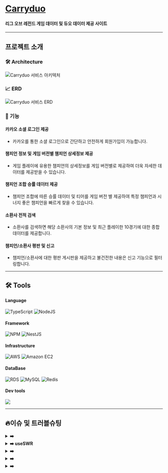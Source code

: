 # [Carryduo][Carryduo-link]

[Carryduo-link]: https://www.carryduo.site

#### 리그 오브 레전드 게임 데이터 및 듀오 데이터 제공 사이트 

---

## 프로젝트 소개

### 🛠 Architecture

![Carryduo 서비스 아키텍처](https://user-images.githubusercontent.com/91710667/202378441-9b647519-012a-4adf-b820-3b1bd91c2e82.png)

### 📈 ERD

![Carryduo 서비스 ERD](https://user-images.githubusercontent.com/91710667/202378401-9a983754-d8f1-4f41-8d8b-d79e62d2b283.png)


### 🚀 기능

#### 카카오 소셜 로그인 제공

- 카카오를 통한 소셜 로그인으로 간단하고 안전하게 회원가입이 가능합니다.

#### 챔피언 정보 및 게임 버전별 챔피언 상세정보 제공

- 게임 플레이에 유용한 챔피언의 상세정보를 게임 버전별로 제공하여 더욱 자세한 데이터를 제공받을 수 있습니다.

#### 챔피언 조합 승률 데이터 제공

- 챔피언 조합에 따른 승률 데이터 및 티어를 게임 버전 별 제공하여 특정 챔피언과 시너지 좋은 챔피언을 빠르게 찾을 수 있습니다.  

#### 소환사 전적 검색

- 소환사를 검색하면 해당 소환사의 기본 정보 및 최근 플레이한 10경기에 대한 종합 데이터를 제공합니다.

#### 챔피언/소환사 평판 및 신고

- 챔피언/소환사에 대한 평판 게시판을 제공하고 불건전한 내용은 신고 기능으로 필터링합니다.
<hr/>

## 🛠 Tools

#### Language



![TypeScript](https://img.shields.io/badge/TypeScript-3178C6?style=for-the-badge&logo=TypeScript&logoColor=white)
![NodeJS](https://img.shields.io/badge/node.js-6DA55F?style=for-the-badge&logo=node.js&logoColor=white)

#### Framework


![NPM](https://img.shields.io/badge/NPM-%23000000.svg?style=for-the-badge&logo=npm&logoColor=white)
![NestJS](https://img.shields.io/badge/NestJS-E0234E?style=for-the-badge&logo=NestJs&logoColor=white)

#### Infrastructure


![AWS](https://img.shields.io/badge/AWS-%23FF9900.svg?style=for-the-badge&logo=amazon-aws&logoColor=white)
![Amazon EC2](https://img.shields.io/badge/Amazon%20EC2-FF9900.svg?style=for-the-badge&logo=Amazon%20EC2&logoColor=white)

#### DataBase

![RDS](https://img.shields.io/badge/Amazon%20RDS-527FFF?style=for-the-badge&logo=Amazon%20RDS&logoColor=white)
![MySQL](https://img.shields.io/badge/MySQL-4479A1?style=for-the-badge&logo=MySQL&logoColor=white)
![Redis](https://img.shields.io/badge/redis-%23DD0031.svg?style=for-the-badge&logo=redis&logoColor=white)

#### Dev tools


<img src="https://img.shields.io/badge/github-181717.svg?style=for-the-badge&logo=github&logoColor=white">

<hr>

## 🔥이슈 및 트러블슈팅

<details>
<summary><b>➡️ </b></summary>
  
> **문제** : 
>
> **해결** : 
  
</details>

<details>
<summary><b>➡️ useSWR</b></summary>
  
> **문제** : 
>
> **해결** :  
</details>

<details>
<summary><b>➡️ </b></summary>
  
> **문제** : 
>
> **해결방안** : 
>
> **해결** : 
>
> **효과** : 
  
</details>

<details>
<summary><b>➡️ </b></summary>

> **설명** : 
>
> **해결** : 
  
</details>

<details>
<summary><b>➡️ </b></summary>

> **설명** : 
>
> **해결** : 
>
> **효과** :
